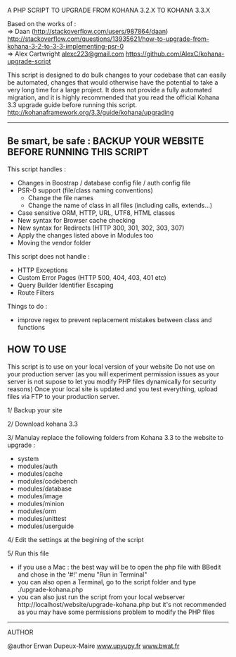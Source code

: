 
A PHP SCRIPT TO UPGRADE FROM KOHANA 3.2.X TO KOHANA 3.3.X

Based on the works of :  
=> Daan (http://stackoverflow.com/users/987864/daan)
http://stackoverflow.com/questions/13935621/how-to-upgrade-from-kohana-3-2-to-3-3-implementing-psr-0  
=> Alex Cartwright <alexc223@gmail.com>
https://github.com/AlexC/kohana-upgrade-script

This script is designed to do bulk changes to your codebase that can
easily be automated, changes that would otherwise have the potential
to take a very long time for a large project. It does not provide a
fully automated migration, and it is highly recommended that you read
the official Kohana 3.3 upgrade guide before running this script.
http://kohanaframework.org/3.3/guide/kohana/upgrading

------------------------------------------------------

Be smart, be safe :
BACKUP YOUR WEBSITE BEFORE RUNNING THIS SCRIPT
------------------------------------------------------

This script handles :
- Changes in Boostrap / database config file / auth config file
- PSR-0 support (file/class naming conventions)
	- Change the file names 
	- Change the name of class in all files  (including calls, extends...)
- Case sensitive ORM, HTTP, URL, UTF8, HTML classes
- New syntax for Browser cache checking
- New syntax for Redirects (HTTP 300, 301, 302, 303, 307)
- Apply the changes listed above in Modules too
- Moving the vendor folder

This script does not handle :
- HTTP Exceptions
- Custom Error Pages (HTTP 500, 404, 403, 401 etc)
- Query Builder Identifier Escaping
- Route Filters

Things to do :
- improve regex to prevent replacement mistakes between class and functions

HOW TO USE
------------------------------------------------------

This script is to use on your local version of your website
Do not use on your production server (as you will experiment permission issues as your server is not supose to let you modify PHP files dynamically for security reasons)
Once your local site is updated and you test everything, upload files via FTP to your production server. 

1/ Backup your site

2/ Download kohana 3.3

3/ Manulay replace the following folders from Kohana 3.3 to the website to upgrade :
- system
- modules/auth
- modules/cache
- modules/codebench
- modules/database
- modules/image
- modules/minion
- modules/orm
- modules/unittest
- modules/userguide

4/ Edit the settings at the begining of the script 

5/ Run this file
   - if you use a Mac : the best way will be to open the php file with BBedit and chose in the '#!' menu "Run in Terminal"  
   - you can also open a Terminal, go to the script folder and type ./upgrade-kohana.php  
   - you can also just run the script from your local webserver http://localhost/website/upgrade-kohana.php but it's not recommended as you may have some permissions problem to modify the PHP files  

------------------------------------------------------

AUTHOR

@author Erwan Dupeux-Maire
www.upyupy.fr
www.bwat.fr
